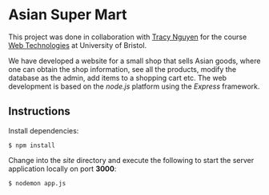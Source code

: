 # Asian Super Mart
This project was done in collaboration with [Tracy Nguyen]([https://github.com/tramnguyenJC]) for the course [Web Technologies](https://www.bris.ac.uk/unit-programme-catalogue/UnitDetails.jsa?ayrCode=18%2F19&unitCode=COMS32500) at University of Bristol.

We have developed a website for a small shop that sells Asian goods, where one can obtain the shop information, see all the products, modify the database as the admin, add items to a shopping cart etc. The web development is based on the *node.js* platform using the *Express* framework.

## Instructions
Install dependencies:
```
$ npm install
```

Change into the *site* directory and execute the following to start the server application locally on port **3000**:
```
$ nodemon app.js
```

